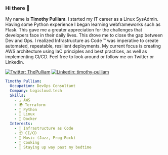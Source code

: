 ### Hi there 👋

My name is <b>Timothy Pulliam</b>. I started my IT career as a Linux SysAdmin. Having some Python experience I began learning webframeworks such as Flask. This gave me a greater appreciation for the challenges that developers face in their daily lives. This drove me to close the gap between Dev and Ops. I realized Infrastructure as Code	&#8482; was imperative to create automated, repeatable, resilient deployments. My current focus is creating AWS architecture using IaC principles and best practices, as well as implementing CI/CD. Feel free to look around or follow me on Twitter or Linkedin.

[![Twitter: ThePulliam](https://img.shields.io/twitter/follow/ThePulliam?style=social)](https://twitter.com/ThePulliam)
[![Linkedin: timothy-pulliam](https://img.shields.io/badge/timothypulliam-blue?style=flat-square&logo=Linkedin&logoColor=white&link=https://www.linkedin.com/in/timothy-pulliam/)](https://www.linkedin.com/in/timothy-pulliam/)


```yaml
Timothy Pulliam:
  Occupation: DevOps Consultant
  Company: Logicloud.tech
  Skills:
    - ☁️ AWS
    - 🌍 Terraform
    - 🐍 Python
    - 🐧 Linux
    - 🐋 Docker
  Interests:
    - 💾 Infrastructure as Code
    - 📦 CI/CD
    - 🎸 Music (Jazz, Prog Rock)
    - 🥕 Cooking
    - 🎉 Staying up way past my bedtime
```

